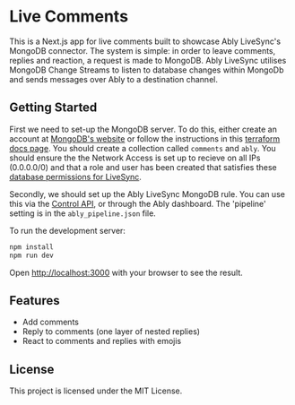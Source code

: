 # Live Comments

This is a Next.js app for live comments built to showcase Ably LiveSync's MongoDB connector. The system is simple: in order to leave comments, replies and reaction, a request is made to MongoDB. Ably LiveSync utilises MongoDB Change Streams to listen to database changes within MongoDb and sends messages over Ably to a destination channel.

## Getting Started

First we need to set-up the MongoDB server. To do this, either create an account at [MongoDB's website](https://www.mongodb.com/lp/cloud/atlas/try4-reg) or follow the instructions in this [terraform docs page](https://registry.terraform.io/modules/terraform-mongodbatlas-modules/atlas-basic/mongodbatlas/latest/examples/tenant_cluster#org_id-1). You should create a collection called `comments` and `ably`. You should ensure the the Network Access is set up to recieve on all IPs (0.0.0.0/0) and that a role and user has been created that satisfies these [database permissions for LiveSync](https://ably.com/docs/livesync/mongodb#permissions). 

Secondly, we should set up the Ably LiveSync MongoDB rule. You can use this via the [Control API](https://ably.com/docs/api/control-api#tag/rules/paths/~1apps~1%7Bapp_id%7D~1rules/get), or through the Ably dashboard. The 'pipeline' setting is in the `ably_pipeline.json` file. 

To run the development server:

```bash
npm install
npm run dev
```

Open [http://localhost:3000](http://localhost:3000) with your browser to see the result.

## Features

- Add comments
- Reply to comments (one layer of nested replies)
- React to comments and replies with emojis

## License

This project is licensed under the MIT License.
